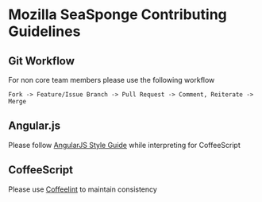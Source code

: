 # Mozilla SeaSponge Contributing Guidelines

## Git Workflow
For non core team members please use the following workflow

```
Fork -> Feature/Issue Branch -> Pull Request -> Comment, Reiterate -> Merge 
```


## Angular.js

Please follow [AngularJS Style Guide](https://github.com/johnpapa/angularjs-styleguide) while interpreting for CoffeeScript


## CoffeeScript

Please use [Coffeelint](http://www.coffeelint.org/) to maintain consistency
